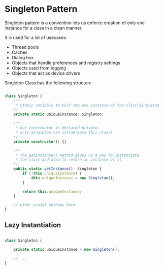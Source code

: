 
# Singleton Pattern

Singleton pattern is a convention lets us enforce creation of only one instance for a class in a clean manner.

It is used for a lot of usecases:
- Thread pools
- Caches
- Dialog box
- Objects that handle preferences and registry settings
- Objects used from logging
- Objects that act as device drivers

Singleton Class has the following structure

```ts

class Singleton {
    /** 
     * Static variable to hold the one instance of the class Singleton
    */
    private static uniqueInstance: Singleton;

    /** 
     * Our constructor is declared private; 
     * only Singleton can instantiate this class!
    */
    private constructor() {}

    /** 
     * The getInstance() method gives us a way to instantiate
     * the class and also to return an instance of it
    */
    public static getInstance(): Singleton {
        if (!this.uniqueInstance) {
            this.uniqueInstance = new Singleton();
        }

        return this.uniqueInstance;
    }

    // other useful methods here
}

```

## Lazy Instantiation

```ts

class Singleton {

    private static uniqueInstance = new Singleton();

    // ...
}


```

<script src="https://utteranc.es/client.js"
  repo="umakantv/design-patterns"
  issue-term="pathname"
  label="Comment"
  theme="preferred-color-scheme"
  crossorigin="anonymous"
  async>
</script>